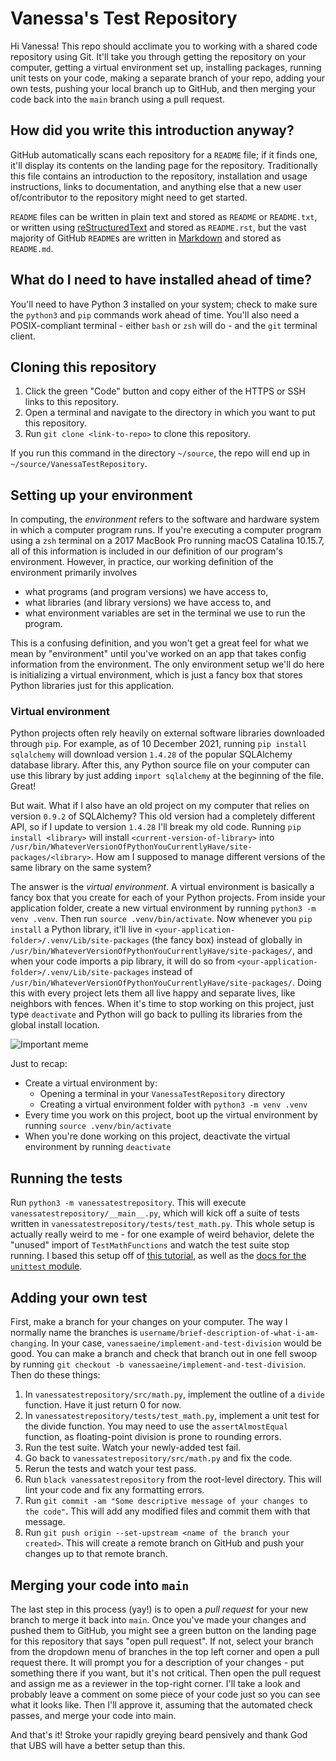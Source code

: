# Vanessa's Test Repository

Hi Vanessa! This repo should acclimate you to working with a shared code repository using Git. It'll take you through getting the repository on your computer,
getting a virtual environment set up, installing packages, running unit tests on your code, making a separate branch of your repo, adding your own tests,
pushing your local branch up to GitHub, and then merging your code back into the `main` branch using a pull request.


## How did you write this introduction anyway?
GitHub automatically scans each repository for a `README` file; if it finds one, it'll display its contents on the landing page for the repository.
Traditionally this file contains an introduction to the repository, installation and usage instructions, links to documentation, and anything else
that a new user of/contributor to the repository might need to get started.

`README` files can be written in plain text and stored as `README` or `README.txt`, or written using [reStructuredText](https://docutils.sourceforge.io/rst.html)
and stored as `README.rst`, but the vast majority of GitHub `README`s are written in [Markdown](https://github.com/adam-p/markdown-here/wiki/Markdown-Cheatsheet)
and stored as `README.md`.


## What do I need to have installed ahead of time?
You'll need to have Python 3 installed on your system; check to make sure the `python3` and `pip` commands work ahead of time. You'll also need a POSIX-compliant
terminal - either `bash` or `zsh` will do - and the `git` terminal client.


## Cloning this repository
1. Click the green "Code" button and copy either of the HTTPS or SSH links to this repository.
2. Open a terminal and navigate to the directory in which you want to put this repository.
3. Run `git clone <link-to-repo>` to clone this repository.

If you run this command in the directory `~/source`, the repo will end up in `~/source/VanessaTestRepository`.


## Setting up your environment
In computing, the *environment* refers to the software and hardware system in which a computer program runs. If you're executing a computer program using a `zsh` terminal
on a 2017 MacBook Pro running macOS Catalina 10.15.7, all of this information is included in our definition of our program's environment. However, in practice, our working
definition of the environment primarily involves
- what programs (and program versions) we have access to,
- what libraries (and library versions) we have access to, and
- what environment variables are set in the terminal we use to run the program.

This is a confusing definition, and you won't get a great feel for what we mean by "environment" until you've worked on an app that takes config information from the 
environment. The only environment setup we'll do here is initializing a virtual environment, which is just a fancy box that stores Python libraries just for this application.

### Virtual environment
Python projects often rely heavily on external software libraries downloaded through `pip`. For example, as of 10 December 2021, running `pip install sqlalchemy` will download
version `1.4.28` of the popular SQLAlchemy database library. After this, any Python source file on your computer can use this library by just adding `import sqlalchemy` at the
beginning of the file. Great!

But wait. What if I also have an old project on my computer that relies on version `0.9.2` of SQLAlchemy? This old version had a completely different API, so if I update to
version `1.4.28` I'll break my old code. Running `pip install <library>` will install `<current-version-of-library>` into
`/usr/bin/WhateverVersionOfPythonYouCurrentlyHave/site-packages/<library>`. How am I supposed to manage different versions of the same library on the same system?

The answer is the *virtual environment*. A virtual environment is basically a fancy box that you create for each of your Python projects. From inside your application folder,
create a new virtual environment by running `python3 -m venv .venv`. Then run `source .venv/bin/activate`. Now whenever you `pip install` a Python library, it'll live in
`<your-application-folder>/.venv/Lib/site-packages` (the fancy box) instead of globally in `/usr/bin/WhateverVersionOfPythonYouCurrentlyHave/site-packages/`, and when your code 
imports a pip library, it will do so from `<your-application-folder>/.venv/Lib/site-packages` instead of `/usr/bin/WhateverVersionOfPythonYouCurrentlyHave/site-packages/`. Doing 
this with every project lets them all live happy and separate lives, like neighbors with fences. When it's time to stop working on this project, just type `deactivate` and 
Python will go back to pulling its libraries from the global install location.

![Important meme](https://i.redd.it/lqy92av2z2521.jpg)

Just to recap:
- Create a virtual environment by:
  - Opening a terminal in your `VanessaTestRepository` directory
  - Creating a virtual environment folder with `python3 -m venv .venv`
- Every time you work on this project, boot up the virtual environment by running `source .venv/bin/activate`
- When you're done working on this project, deactivate the virtual environment by running `deactivate` 


## Running the tests
Run `python3 -m vanessatestrepository`. This will execute `vanessatestrepository/__main__.py`, which will kick off a suite of tests written in
`vanessatestrepository/tests/test_math.py`. This whole setup is actually really weird to me - for one example of weird behavior, delete the "unused" import of 
`TestMathFunctions` and watch the test suite stop running. I based this setup off of
[this tutorial](https://dev.to/codemouse92/dead-simple-python-project-structure-and-imports-38c6), as well as the 
[docs for the `unittest` module](https://docs.python.org/3/library/unittest.html).


## Adding your own test
First, make a branch for your changes on your computer. The way I normally name the branches is `username/brief-description-of-what-i-am-changing`. In your case, `vanessaeine/implement-and-test-division` would be good. You can make a branch and check that branch out in one fell swoop by running `git checkout -b vanessaeine/implement-and-test-division`. Then do these
things:
1. In `vanessatestrepository/src/math.py`, implement the outline of a `divide` function. Have it just return 0 for now.
2. In `vanessatestrepository/tests/test_math.py`, implement a unit test for the divide function. You may need to use the `assertAlmostEqual` function, as floating-point division is prone to rounding errors.
4. Run the test suite. Watch your newly-added test fail.
5. Go back to `vanessatestrepository/src/math.py` and fix the code.
6. Rerun the tests and watch your test pass.
7. Run `black vanessatestrepository` from the root-level directory. This will lint your code and fix any formatting errors.
8. Run `git commit -am "Some descriptive message of your changes to the code"`. This will add any modified files and commit them with that message.
9. Run `git push origin --set-upstream <name of the branch your created>`. This will create a remote branch on GitHub and push your changes up to that remote branch.


## Merging your code into `main`
The last step in this process (yay!) is to open a *pull request* for your new branch to merge it back into `main`. Once you've made your changes and pushed them to GitHub,
you might see a green button on the landing page for this repository that says "open pull request". If not, select your branch from the dropdown menu of branches in the top left
corner and open a pull request there. It will prompt you for a description of your changes - put something there if you want, but it's not critical. Then open the pull request
and assign me as a reviewer in the top-right corner. I'll take a look and probably leave a comment on some piece of your code just so you can see what it looks like. Then I'll
approve it, assuming that the automated check passes, and merge your code into main. 

And that's it! Stroke your rapidly greying beard pensively and thank God that UBS will have a better setup than this.
